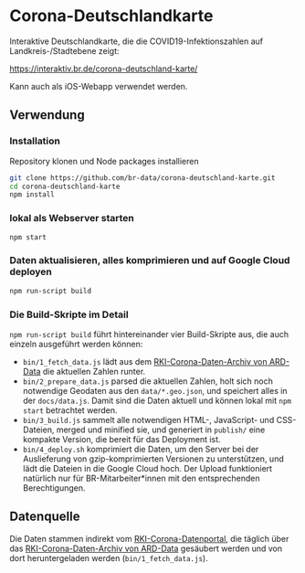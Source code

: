 # Corona-Deutschlandkarte

Interaktive Deutschlandkarte, die die COVID19-Infektionszahlen auf Landkreis-/Stadtebene zeigt:

https://interaktiv.br.de/corona-deutschland-karte/

Kann auch als iOS-Webapp verwendet werden.

## Verwendung

### Installation

Repository klonen und Node packages installieren  

```bash
git clone https://github.com/br-data/corona-deutschland-karte.git
cd corona-deutschland-karte
npm install
```

### lokal als Webserver starten

```bash
npm start
```

### Daten aktualisieren, alles komprimieren und auf Google Cloud deployen

```bash
npm run-script build
```

### Die Build-Skripte im Detail

`npm run-script build` führt hintereinander vier Build-Skripte aus, die auch einzeln ausgeführt werden können:

- `bin/1_fetch_data.js` lädt aus dem [RKI-Corona-Daten-Archiv von ARD-Data](https://github.com/ard-data/2020-rki-archive) die aktuellen Zahlen runter.
- `bin/2_prepare_data.js` parsed die aktuellen Zahlen, holt sich noch notwendige Geodaten aus den `data/*.geo.json`, und speichert alles in der `docs/data.js`. Damit sind die Daten aktuell und können lokal mit `npm start` betrachtet werden.
- `bin/3_build.js` sammelt alle notwendigen HTML-, JavaScript- und CSS-Dateien, merged und minified sie, und generiert in `publish/` eine kompakte Version, die bereit für das Deployment ist.
- `bin/4_deploy.sh` komprimiert die Daten, um den Server bei der Auslieferung von gzip-komprimierten Versionen zu unterstützen, und lädt die Dateien in die Google Cloud hoch. Der Upload funktioniert natürlich nur für BR-Mitarbeiter\*innen mit den entsprechenden Berechtigungen.

## Datenquelle

Die Daten stammen indirekt vom [RKI-Corona-Datenportal](https://npgeo-corona-npgeo-de.hub.arcgis.com/datasets/dd4580c810204019a7b8eb3e0b329dd6_0), die täglich über das [RKI-Corona-Daten-Archiv von ARD-Data](https://github.com/ard-data/2020-rki-archive) gesäubert werden und von dort heruntergeladen werden (`bin/1_fetch_data.js`).
